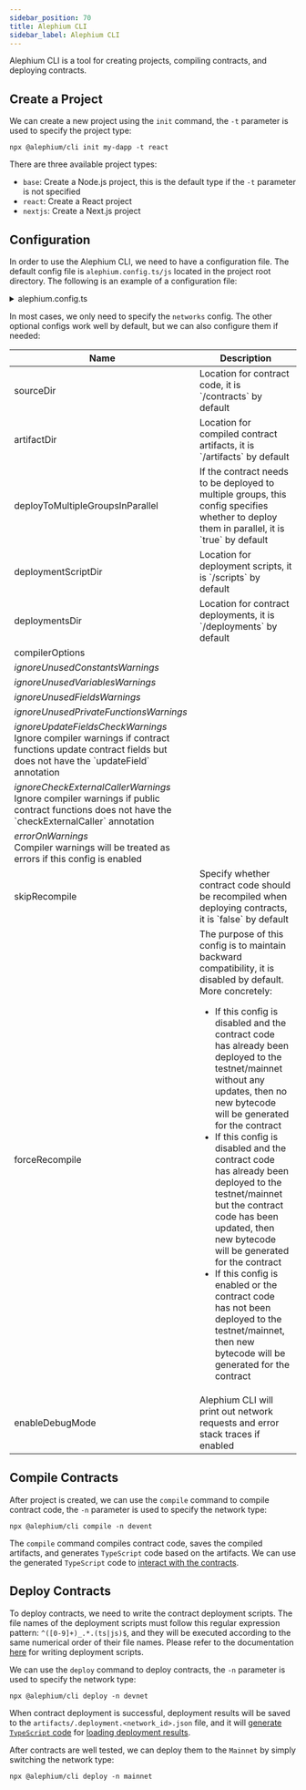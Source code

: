 ```yaml
---
sidebar_position: 70
title: Alephium CLI
sidebar_label: Alephium CLI
---
```


Alephium CLI is a tool for creating projects, compiling contracts, and deploying contracts.

## Create a Project

We can create a new project using the `init` command, the `-t` parameter is used to specify the project type:

```shell
npx @alephium/cli init my-dapp -t react
```

There are three available project types:

- `base`: Create a Node.js project, this is the default type if the `-t` parameter is not specified
- `react`: Create a React project
- `nextjs`: Create a Next.js project

## Configuration

In order to use the Alephium CLI, we need to have a configuration file. The default config file is `alephium.config.ts/js` located in the project root directory. The following is an example of a configuration file:

<details>
<summary>alephium.config.ts</summary>
<p>

```typescript
import { Configuration } from '@alephium/cli'

const configuration: Configuration = {
  // The `networks` field specifies configurations for different networks. It supports three types of networks: devnet, testnet, and mainnet
  networks: {
    devnet: {
      // The `nodeUrl` is the url of the full node
      nodeUrl: 'http://localhost:22973',
      // The purpose of private key is for deploying contracts. Since Alephium currently has 4 groups,
      // the maximum length of `privateKeys` is 4, and each group can have at most one private key.
      // If you only need to deploy contracts to one group, you only need to specify one private key.
      privateKeys: ['a642942e67258589cd2b1822c631506632db5a12aabcf413604e785300d762a5'],
      // The `confirmations` field is used to specify the number of block confirmations to wait for
      // after contract deployment. This is an optional config. If it is not specified, it defaults
      // to 1 for devnet and 2 for testnet and mainnet.
      confirmations: 1
    }
  }
}

// You must export the `configuration` from the config file
export default configuration
```

</p></details>

In most cases, we only need to specify the `networks` config. The other optional configs work well by default, but we can also configure them if needed:

<table>
 <thead>
   <tr>
     <th>Name</th>
     <th>Description</th>
   </tr>
 </thead>
 <tbody>
   <tr>
     <td>sourceDir</td>
     <td>Location for contract code, it is `<project_root>/contracts` by default</td>
   </tr>
   <tr>
     <td>artifactDir</td>
     <td>Location for compiled contract artifacts, it is `<project_root>/artifacts` by default</td>
   </tr>
   <tr>
     <td>deployToMultipleGroupsInParallel</td>
     <td>If the contract needs to be deployed to multiple groups, this config specifies whether to deploy them in parallel, it is `true` by default</td>
   </tr>
   <tr>
     <td>deploymentScriptDir</td>
     <td>Location for deployment scripts, it is `<project_root>/scripts` by default</td>
   </tr>
   <tr>
     <td>deploymentsDir</td>
     <td>Location for contract deployments, it is `<project_root>/deployments` by default</td>
   </tr>
   <tr>
     <td rowspan={8}>compilerOptions</td>
   </tr>
   <tr>
     <td><i>ignoreUnusedConstantsWarnings</i></td>
   </tr>
   <tr>
     <td><i>ignoreUnusedVariablesWarnings</i></td>
   </tr>
   <tr>
     <td><i>ignoreUnusedFieldsWarnings</i></td>
   </tr>
   <tr>
     <td><i>ignoreUnusedPrivateFunctionsWarnings</i></td>
   </tr>
   <tr>
     <td><i>ignoreUpdateFieldsCheckWarnings</i><br/>Ignore compiler warnings if contract functions update contract fields but does not have the `updateField` annotation</td>
   </tr>
   <tr>
     <td><i>ignoreCheckExternalCallerWarnings</i><br/>Ignore compiler warnings if public contract functions does not have the `checkExternalCaller` annotation</td>
   </tr>
   <tr>
     <td><i>errorOnWarnings</i><br/>Compiler warnings will be treated as errors if this config is enabled</td>
   </tr>
   <tr>
     <td>skipRecompile</td>
     <td>Specify whether contract code should be recompiled when deploying contracts, it is `false` by default</td>
   </tr>
   <tr>
     <td>forceRecompile</td>
     <td>
       The purpose of this config is to maintain backward compatibility, it is disabled by default. More concretely:       
<ul>
         <li>
           If this config is disabled and the contract code has already been deployed to the testnet/mainnet without any updates, then no new bytecode will be generated for the contract
         </li>
         <li>
           If this config is disabled and the contract code has already been deployed to the testnet/mainnet but the contract code has been updated, then new bytecode will be generated for the contract
         </li>
         <li>
           If this config is enabled or the contract code has not been deployed to the testnet/mainnet, then new bytecode will be generated for the contract
         </li>
       </ul>
     </td>
   </tr>
   <tr>
     <td>enableDebugMode</td>
     <td>Alephium CLI will print out network requests and error stack traces if enabled</td>
   </tr>
 </tbody>
</table>

## Compile Contracts

After project is created, we can use the `compile` command to compile contract code, the `-n` parameter is used to specify the network type:

```shell
npx @alephium/cli compile -n devent
```

The `compile` command compiles contract code, saves the compiled artifacts, and generates `TypeScript` code based on the artifacts. We can use the generated `TypeScript` code to [interact with the contracts](./interact-with-contracts.md).

## Deploy Contracts

To deploy contracts, we need to write the contract deployment scripts. The file names of the deployment scripts must follow this regular expression pattern: `^([0-9]+)_.*.(ts|js)$`, and they will be executed according to the same numerical order of their file names. Please refer to the documentation [here](/dapps/tutorials/quick-start#deploy-your-contract) for writing deployment scripts.

We can use the `deploy` command to deploy contracts, the `-n` parameter is used to specify the network type:

```shell
npx @alephium/cli deploy -n devnet
```

When contract deployment is successful, deployment results will be saved to the `artifacts/.deployment.<network_id>.json` file, and it will [generate `TypeScript` code](https://github.com/alephium/nextjs-template/blob/main/artifacts/ts/deployments.ts) for [loading deployment results](https://github.com/alephium/nextjs-template/blob/1e5b2b5ce69ba830782383f48210303151937cf2/src/services/utils.tsx#L18).

After contracts are well tested, we can deploy them to the `Mainnet` by simply switching the network type:

```shell
npx @alephium/cli deploy -n mainnet
```
